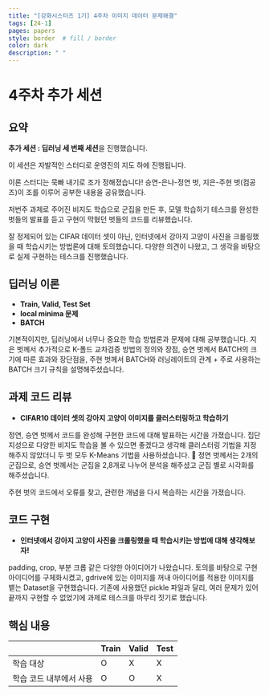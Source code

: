 ```yaml
---
title: "[강화시스터즈 1기] 4주차 이미지 데이터 문제해결"
tags: [24-1]
pages: papers
style: border  # fill / border 
color: dark
description: " "
---
```


# 4주차 추가 세션

## 요약

**추가 세션 : 딥러닝 세 번째 세션**을 진행했습니다. 

이 세션은 자발적인 스터디로 운영진의 지도 하에 진행됩니다. 

이론 스터디는 묵빠 내기로 조가 정해졌습니다! 승연-은나-정연 벗, 지은-주현 벗(컴공즈)이 조를 이루어 공부한 내용을 공유했습니다. 

저번주 과제로 주어진 비지도 학습으로 군집을 만든 후, 모델 학습하기 테스크를 완성한 벗들의 발표를 듣고 구현이 막혔던 벗들의 코드를 리뷰했습니다.

잘 정제되어 있는 CIFAR 데이터 셋이 아닌, 인터넷에서 강아지 고양이 사진을 크롤링했을 때 학습시키는 방법론에 대해 토의했습니다. 다양한 의견이 나왔고, 그 생각을 바탕으로 실제 구현하는 테스크를 진행했습니다. 


## 딥러닝 이론

- **Train, Valid, Test Set**
- **local minima 문제**
- **BATCH**

기본적이지만, 딥러닝에서 너무나 중요한 학습 방법론과 문제에 대해 공부했습니다. 
지은 벗께서 추가적으로 K-폴드 교차검증 방법의 정의와 장점, 승연 벗께서 BATCH의 크기에 따른 효과와 장단점을, 주현 벗께서 BATCH와 러닝레이트의 관계 + 주로 사용하는 BATCH 크기 규칙을 설명해주셨습니다. 

## 과제 코드 리뷰
- **CIFAR10 데이터 셋의 강아지 고양이 이미지를 클러스터링하고 학습하기**

정연, 승연 벗께서 코드를 완성해 구현한 코드에 대해 발표하는 시간을 가졌습니다. 집단지성으로 다양한 비지도 학습을 볼 수 있으면 좋겠다고 생각해 클러스터링 기법을 지정해주지 않았더니 두 벗 모두 K-Means 기법을 사용하셨습니다. 🤣 정연 벗께서는 2개의 군집으로, 승연 벗께서는 군집을 2,8개로 나누어 분석을 해주셨고 군집 별로 시각화를 해주셨습니다. 

주현 벗의 코드에서 오류를 찾고, 관련한 개념을 다시 복습하는 시간을 가졌습니다. 

## 코드 구현
- **인터넷에서 강아지 고양이 사진을 크롤링했을 때 학습시키는 방법에 대해 생각해보자!**

padding, crop, 부분 크롭 같은 다양한 아이디어가 나왔습니다. 토의를 바탕으로 구현 아이디어를 구체화시켰고, gdrive에 있는 이미지를 꺼내 아이디어를 적용한 이미지를 뱉는 Dataset을 구현했습니다. 기존에 사용했던 pickle 파일과 달리, 여러 문제가 있어 끝까지 구현할 수 없었기에 과제로 테스크를 마무리 짓기로 했습니다. 

## 핵심 내용

|  | Train | Valid | Test |
| --- | --- | --- | --- |
| 학습 대상 | O | X | X |
| 학습 코드 내부에서 사용 | O | O | X |
